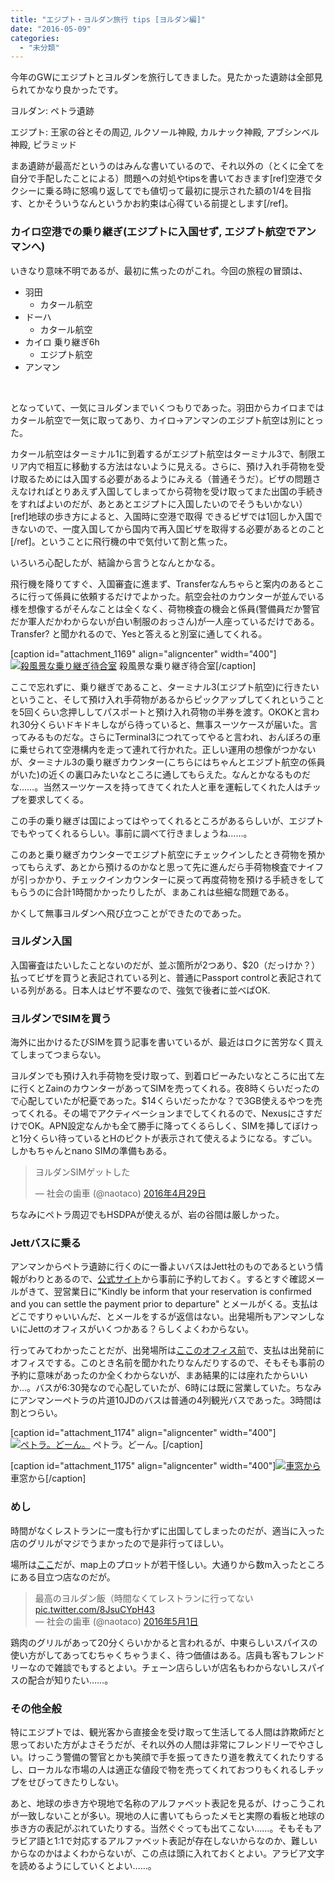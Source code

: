 ```yaml
---
title: "エジプト・ヨルダン旅行 tips [ヨルダン編]"
date: "2016-05-09"
categories: 
  - "未分類"
---
```


今年のGWにエジプトとヨルダンを旅行してきました。見たかった遺跡は全部見られてかなり良かったです。

ヨルダン: ペトラ遺跡

エジプト: 王家の谷とその周辺, ルクソール神殿, カルナック神殿, アブシンベル神殿, ピラミッド

まあ遺跡が最高だというのはみんな書いているので、それ以外の（とくに全てを自分で手配したことによる）問題への対処やtipsを書いておきます\[ref\]空港でタクシーに乗る時に怒鳴り返してでも値切って最初に提示された額の1/4を目指す、とかそういうなんというかお約束は心得ている前提とします\[/ref\]。

### カイロ空港での乗り継ぎ(エジプトに入国せず, エジプト航空でアンマンへ)

いきなり意味不明であるが、最初に焦ったのがこれ。今回の旅程の冒頭は、

- 羽田
    - カタール航空
- ドーハ
    - カタール航空
- カイロ 乗り継ぎ6h
    - エジプト航空
- アンマン

 

となっていて、一気にヨルダンまでいくつもりであった。羽田からカイロまではカタール航空で一気に取ってあり、カイロ→アンマンのエジプト航空は別にとった。

カタール航空はターミナル1に到着するがエジプト航空はターミナル3で、制限エリア内で相互に移動する方法はないように見える。さらに、預け入れ手荷物を受け取るためには入国する必要があるようにみえる（普通そうだ）。ビザの問題さえなければとりあえず入国してしまってから荷物を受け取ってまた出国の手続きをすればよいのだが、あとあとエジプトに入国したいのでそうもいかない）\[ref\]地球の歩き方によると、入国時に空港で取得 できるビザでは1回しか入国できないので、一度入国してから国内で再入国ビザを取得する必要があるとのこと\[/ref\]。ということに飛行機の中で気付いて割と焦った。

いろいろ心配したが、結論から言うとなんとかなる。

飛行機を降りてすぐ、入国審査に進まず、Transferなんちゃらと案内のあるところに行って係員に依頼するだけでよかった。航空会社のカウンターが並んでいる様を想像するがそんなことは全くなく、荷物検査の機会と係員(警備員だか警官だか軍人だかわからないが白い制服のおっさん)が一人座っているだけである。Transfer? と聞かれるので、Yesと答えると別室に通してくれる。

\[caption id="attachment\_1169" align="aligncenter" width="400"\][![殺風景な乗り継ぎ待合室](https://blog.naotaco.com/assets/images/posts/2016/05/DSC02633-400x267.jpg)](https://blog.naotaco.com/assets/images/posts/2016/05/DSC02633.jpg) 殺風景な乗り継ぎ待合室\[/caption\]

ここで忘れずに、乗り継ぎであること、ターミナル3(エジプト航空)に行きたいということ、そして預け入れ手荷物があるからピックアップしてくれということを5回くらい念押ししてパスポートと預け入れ荷物の半券を渡す。OKOKと言われ30分くらいドキドキしながら待っていると、無事スーツケースが届いた。言ってみるものだな。さらにTerminal3につれてってやると言われ、おんぼろの車に乗せられて空港構内を走って連れて行かれた。正しい運用の想像がつかないが、ターミナル3の乗り継ぎカウンター(こちらにはちゃんとエジプト航空の係員がいた)の近くの裏口みたいなところに通してもらえた。なんとかなるものだな……。当然スーツケースを持ってきてくれた人と車を運転してくれた人はチップを要求してくる。

この手の乗り継ぎは国によってはやってくれるところがあるらしいが、エジプトでもやってくれるらしい。事前に調べて行きましょうね……。

このあと乗り継ぎカウンターでエジプト航空にチェックインしたとき荷物を預かってもらえず、あとから預けるのかなと思って先に進んだら手荷物検査でナイフが引っかかり、チェックインカウンターに戻って再度荷物を預ける手続きをしてもらうのに合計1時間かかったりしたが、まあこれは些細な問題である。

かくして無事ヨルダンへ飛び立つことができたのであった。

### ヨルダン入国

入国審査はたいしたことないのだが、並ぶ箇所が2つあり、$20（だっけか？）払ってビザを買うと表記されている列と、普通にPassport controlと表記されている列がある。日本人はビザ不要なので、強気で後者に並べばOK.

### ヨルダンでSIMを買う

海外に出かけるたびSIMを買う記事を書いているが、最近はロクに苦労なく買えてしまってつまらない。

ヨルダンでも預け入れ手荷物を受け取って、到着ロビーみたいなところに出て左に行くとZainのカウンターがあってSIMを売ってくれる。夜8時くらいだったので心配していたが杞憂であった。$14くらいだったかな？で3GB使えるやつを売ってくれる。その場でアクティベーションまでしてくれるので、NexusにさすだけでOK。APN設定なんかも全て勝手に降ってくるらしく、SIMを挿してぼけっと1分くらい待っているとHのピクトが表示されて使えるようになる。すごい。しかもちゃんとnano SIMの準備もある。

<blockquote class="twitter-tweet" data-lang="ja"><p dir="ltr" lang="ja">ヨルダンSIMゲットした</p>— 社会の歯車 (@naotaco) <a href="https://twitter.com/naotaco/status/726102036568244224">2016年4月29日</a></blockquote>

<script src="//platform.twitter.com/widgets.js" async charset="utf-8"></script>

ちなみにペトラ周辺でもHSDPAが使えるが、岩の谷間は厳しかった。

### Jettバスに乗る

アンマンからペトラ遺跡に行くのに一番よいバスはJett社のものであるという情報がわりとあるので、[公式サイト](http://www.jett.com.jo/)から事前に予約しておく。するとすぐ確認メールがきて、翌営業日に"Kindly be inform that your reservation is confirmed and you can settle the payment prior to departure" とメールがくる。支払はどこですりゃいいんだ、とメールをするが返信はない。出発場所もアンマンしないにJettのオフィスがいくつかある？らしくよくわからない。

行ってみてわかったことだが、出発場所は[ここのオフィス前](https://www.google.co.jp/maps/place/JETT+Passenger+Transportation+Co/@31.9676398,35.9094931,16.11z/data=!4m5!3m4!1s0x0000000000000000:0x25320b161685967f!8m2!3d31.9667855!4d35.9100661?hl=ja)で、支払は出発前にオフィスでする。このとき名前を聞かれたりなんだりするので、そもそも事前の予約に意味があったのか全くわからないが、まあ結果的には座れたからいいか…。バスが6:30発なので心配していたが、6時には既に営業していた。ちなみにアンマンーペトラの片道10JDのバスは普通の4列観光バスであった。3時間は割とつらい。

\[caption id="attachment\_1174" align="aligncenter" width="400"\][![ペトラ。どーん。](https://blog.naotaco.com/assets/images/posts/2016/05/DSC02701-400x267.jpg)](https://blog.naotaco.com/assets/images/posts/2016/05/DSC02701.jpg) ペトラ。どーん。\[/caption\]

\[caption id="attachment\_1175" align="aligncenter" width="400"\][![車窓から](https://blog.naotaco.com/assets/images/posts/2016/05/DSC02788-400x267.jpg)](https://blog.naotaco.com/assets/images/posts/2016/05/DSC02788.jpg) 車窓から\[/caption\]

### めし

時間がなくレストランに一度も行かずに出国してしまったのだが、適当に入った店のグリルがマジでうまかったので是非行ってほしい。

場所は[ここ](https://www.google.co.jp/maps/place/Shawrma+Bashka/@31.9730926,35.9116872,15.56z/data=!4m5!3m4!1s0x0000000000000000:0xa96ef981f8c6d5f9!8m2!3d31.9693682!4d35.9154654?hl=ja)だが、map上のプロットが若干怪しい。大通りから数m入ったところにある目立つ店なのだが。

<blockquote class="twitter-tweet" data-lang="ja">最高のヨルダン飯（時間なくてレストランに行ってない <a href="https://t.co/8JsuCYpH43">pic.twitter.com/8JsuCYpH43</a><div></div>— 社会の歯車 (@naotaco) <a href="https://twitter.com/naotaco/status/726630202269392896">2016年5月1日</a></blockquote>

<script src="//platform.twitter.com/widgets.js" async charset="utf-8"></script>

鶏肉のグリルがあって20分くらいかかると言われるが、中東らしいスパイスの使い方がしてあってむちゃくちゃうまく、待つ価値はある。店員も客もフレンドリーなので雑談でもするとよい。チェーン店らしいが店名もわからないしスパイスの配合が知りたい……。

### その他全般

特にエジプトでは、観光客から直接金を受け取って生活してる人間は詐欺師だと思っておいた方がよさそうだが、それ以外の人間は非常にフレンドリーでやさしい。けっこう警備の警官とかも笑顔で手を振ってきたり道を教えてくれたりするし、ローカルな市場の人は適正な値段で物を売ってくれておつりもくれるしチップをせびってきたりしない。

あと、地球の歩き方や現地で名称のアルファベット表記を見るが、けっこうこれが一致しないことが多い。現地の人に書いてもらったメモと実際の看板と地球の歩き方の表記がぶれていたりする。当然ぐぐっても出てこない……。そもそもアラビア語と1:1で対応するアルファベット表記が存在しないからなのか、難しいからなのかはよくわからないが、この点は頭に入れておくとよい。アラビア文字を読めるようにしていくとよい……。
